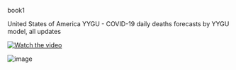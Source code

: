 

book1

United States of America YYGU - COVID-19 daily deaths forecasts by YYGU model, all updates

[![Watch the video](https://github.com/pourmalek/CovidLongitudinalResults/assets/30849720/6d5b575c-34f4-409d-9572-cc6b9b15b059)](https://www.youtube.com/embed/MiT9WBugSGE?si=WHPi0j7Cu95PKR77)

![image](https://github.com/pourmalek/CovidLongitudinalResults/assets/30849720/1d56394a-5262-41bc-b668-126b238b706b)



